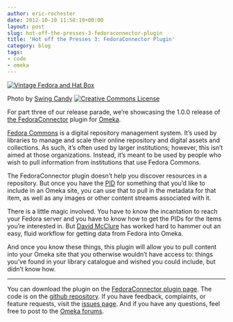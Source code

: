 ```yaml
---
author: eric-rochester
date: 2012-10-10 11:58:19+00:00
layout: post
slug: hot-off-the-presses-3-fedoraconnector-plugin
title: 'Hot off the Presses 3: FedoraConnector Plugin'
category: blog
tags:
- code
- omeka
---
```



[![Vintage Fedora and Hat Box](http://farm3.staticflickr.com/2071/1700651383_455be0bb4c_n.jpg)](http://www.flickr.com/photos/swingcandy/1700651383/)






Photo by [Swing Candy](http://www.flickr.com/photos/swingcandy/) [![Creative Commons License](http://i.creativecommons.org/l/by-nc-sa/2.0/80x15.png)](https://creativecommons.org/licenses/by-nc-sa/2.0/)






For part three of our release parade, we’re showcasing the 1.0.0 release of [the FedoraConnector](http://omeka.org/add-ons/plugins/fedoraconnector/) plugin for [Omeka](http://omeka.org/).




[Fedora Commons](http://www.fedora-commons.org/) is a digital repository management system. It’s used by libraries to manage and scale their online repository and digital assets and collections. As such, it’s often used by larger institutions; however, this isn’t aimed at those organizations. Instead, it’s meant to be used by people who wish to pull information from institutions that use Fedora Commons.




The FedoraConnector plugin doesn’t help you discover resources in a repository. But once you have the [PID](https://wiki.duraspace.org/display/FEDORA34/Fedora+Identifiers) for something that you’d like to include in an Omeka site, you can use that to pull in the metadata for that item, as well as any images or other content streams associated with it.




There is a little magic involved. You have to know the incantation to reach your Fedora server and you have to know how to get the PIDs for the items you’re interested in. But [David McClure](https://scholarslab.org/people/david-mcclure/) has worked hard to hammer out an easy, fluid workflow for getting data from Fedora into Omeka.




And once you know these things, this plugin will allow you to pull content into your Omeka site that you otherwise wouldn’t have access to: things you’ve found in your library catalogue and wished you could include, but didn’t know how.




* * *




You can download the plugin on the [FedoraConnector plugin page](http://omeka.org/add-ons/plugins/fedoraconnector/). The code is on the [github repository](https://github.com/scholarslab/FedoraConnector). If you have feedback, complaints, or feature requests, visit the [issues page](https://github.com/scholarslab/FedoraConnector/issues). And if you have any questions, feel free to post to the [Omeka forums](http://omeka.org/forums/).

